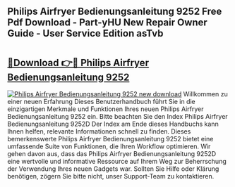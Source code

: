 ## Philips Airfryer Bedienungsanleitung 9252 Free Pdf Download - Part-yHU New Repair Owner Guide - User Service Edition asTvb

# <h2><a href="http://df5bdsl.blite.top/?on=Philips+Airfryer+Bedienungsanleitung+9252">🔗Download 👉🔴 Philips Airfryer Bedienungsanleitung 9252</a></h2>

[![Philips Airfryer Bedienungsanleitung 9252 new download](https://i.imgur.com/lujVjoI.png)](http://df5bdsl.blite.top/?on=Philips+Airfryer+Bedienungsanleitung+9252)
Willkommen zu einer neuen Erfahrung Dieses Benutzerhandbuch führt Sie in die einzigartigen Merkmale und Funktionen Ihres neuen Philips Airfryer Bedienungsanleitung 9252 ein. Bitte beachten Sie den Index Philips Airfryer Bedienungsanleitung 9252D Der Index am Ende dieses Handbuchs kann Ihnen helfen, relevante Informationen schnell zu finden. Dieses bemerkenswerte Philips Airfryer Bedienungsanleitung 9252 bietet eine umfassende Suite von Funktionen, die Ihren Workflow optimieren. Wir gehen davon aus, dass das Philips Airfryer Bedienungsanleitung 9252D eine wertvolle und informative Ressource auf Ihrem Weg zur Beherrschung der Verwendung Ihres neuen Gadgets war. Sollten Sie Hilfe oder Klärung benötigen, zögern Sie bitte nicht, unser Support-Team zu kontaktieren.

